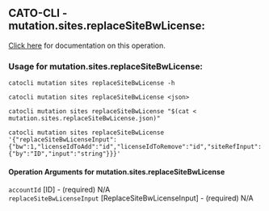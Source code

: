 
## CATO-CLI - mutation.sites.replaceSiteBwLicense:
[Click here](https://api.catonetworks.com/documentation/#mutation-mutation.sites.replaceSiteBwLicense) for documentation on this operation.

### Usage for mutation.sites.replaceSiteBwLicense:

`catocli mutation sites replaceSiteBwLicense -h`

`catocli mutation sites replaceSiteBwLicense <json>`

`catocli mutation sites replaceSiteBwLicense "$(cat < mutation.sites.replaceSiteBwLicense.json)"`

`catocli mutation sites replaceSiteBwLicense '{"replaceSiteBwLicenseInput":{"bw":1,"licenseIdToAdd":"id","licenseIdToRemove":"id","siteRefInput":{"by":"ID","input":"string"}}}'`


#### Operation Arguments for mutation.sites.replaceSiteBwLicense ####

`accountId` [ID] - (required) N/A    
`replaceSiteBwLicenseInput` [ReplaceSiteBwLicenseInput] - (required) N/A    
